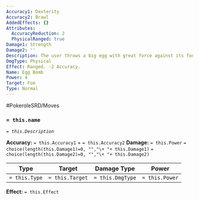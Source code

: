 ```yaml
---
Accuracy1: Dexterity
Accuracy2: Brawl
AddedEffects: {}
Attributes:
  AccuracyReduction: 2
  PhysicalRanged: true
Damage1: Strength
Damage2: ''
Description: The user throws a big egg with great force against its foe.
DmgType: Physical
Effect: Ranged. -2 Accuracy.
Name: Egg Bomb
Power: 4
Target: Foe
Type: Normal
---
```


#PokeroleSRD/Moves

### `= this.name` 
*`= this.Description`*

**Accuracy:** `= this.Accuracy1` + `= this.Accuracy2`
**Damage:** `= this.Power` `= choice(length(this.Damage1)=0, "","\+ "+ this.Damage1)` `= choice(length(this.Damage2)=0, "","\+ "+ this.Damage2)`

| Type          | Target          | Damage Type          | Power          |
| ------------- | --------------- | ---------------- | -------------- |
| `= this.Type` | `= this.Target` | `= this.DmgType` | `= this.Power` | 

**Effect:** `= this.Effect`
